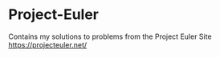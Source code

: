 # Project-Euler
Contains my solutions to problems from the Project Euler Site https://projecteuler.net/
